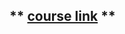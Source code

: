 ## ** [course link](https://www.udemy.com/course/javascript-the-complete-guide-2020-beginner-advanced/) **

